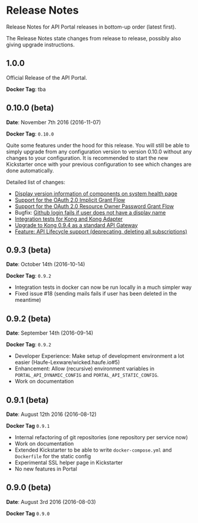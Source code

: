 # Release Notes

Release Notes for API Portal releases in bottom-up order (latest first).

The Release Notes state changes from release to release, possibly also giving upgrade instructions. 

## 1.0.0

Official Release of the API Portal.

**Docker Tag**: tba

## 0.10.0 (beta)

**Date**: November 7th 2016 (2016-11-07)

**Docker Tag**: `0.10.0`

Quite some features under the hood for this release. You will still be able to simply upgrade from any configuration version to version 0.10.0 without any changes to your configuration. It is recommended to start the new Kickstarter once with your previous configuration to see which changes are done automatically.

Detailed list of changes:

* [Display version information of components on system health page](https://github.com/Haufe-Lexware/wicked.haufe.io/issues/7)
* [Support for the OAuth 2.0 Implicit Grant Flow](https://github.com/Haufe-Lexware/wicked.haufe.io/issues/14)
* [Support for the OAuth 2.0 Resource Owner Password Grant Flow](https://github.com/Haufe-Lexware/wicked.haufe.io/issues/28)
* Bugfix: [Github login fails if user does not have a display name](https://github.com/Haufe-Lexware/wicked.haufe.io/issues/22)
* [Integration tests for Kong and Kong Adapter](https://github.com/Haufe-Lexware/wicked.haufe.io/issues/15)
* [Upgrade to Kong 0.9.4 as a standard API Gateway](https://github.com/Haufe-Lexware/wicked.haufe.io/issues/16)
* [Feature: API Lifecycle support (deprecating, deleting all subscriptions)](https://github.com/Haufe-Lexware/wicked.haufe.io/issues/26)

## 0.9.3 (beta)

**Date**: October 14th (2016-10-14)

**Docker Tag**: `0.9.2`

* Integration tests in docker can now be run locally in a much simpler way
* Fixed issue #18 (sending mails fails if user has been deleted in the meantime)

## 0.9.2 (beta)

**Date**: September 14th (2016-09-14)

**Docker Tag**: `0.9.2`

* Developer Experience: Make setup of development environment a lot easier (Haufe-Lexware/wicked.haufe.io#5)
* Enhancement: Allow (recursive) environment variables in `PORTAL_API_DYNAMIC_CONFIG` and `PORTAL_API_STATIC_CONFIG`.
* Work on documentation

## 0.9.1 (beta)

**Date**: August 12th 2016 (2016-08-12)

**Docker Tag** `0.9.1`

* Internal refactoring of git repositories (one repository per service now)
* Work on documentation
* Extended Kickstarter to be able to write `docker-compose.yml` and `Dockerfile` for the static config
* Experimental SSL helper page in Kickstarter
* No new features in Portal

## 0.9.0 (beta)

**Date**: August 3rd 2016 (2016-08-03)

**Docker Tag** `0.9.0`
